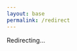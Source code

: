 ```yaml
---
layout: base 
permalink: /redirect
---
```

<script>

const url = '{{ "list.json" | relative_url }}';

let req = new XMLHttpRequest();
req.open('GET', url, true);
req.responseType = 'json';

req.onload = function() {
  function fail(reason) {
    console.error('failure', reason);
    document.getElementById('message').innerHTML = 'There was a problem finding the next page. Redirecting to first page in the webring.';
  }

  if(req.status != 200) {
    fail('status');
    return;
  }

  if(!req.response) {
    fail('response');
    return;
  }

  const sites = req.response.sites;

  const queryString = window.location.search;
  const urlParams = new URLSearchParams(queryString);

  let current;
  for(let i = 0; i < sites.length; i++) {
    let from = urlParams.get('from');
    if(from && from.substr(0, sites[i].url.length) === sites[i].url) {
      current = i;
      break;
    }
  }

  if(typeof current === 'undefined') {
    fail('not-in-list');
    current = -1;
    // return;
  }


  // We show the previous blog if they ask for it, otherwise assume we want the next one.
  let next = sites[((current + 1) % sites.length)];
  if(urlParams.get('dir') === 'prev') {
    next = sites[((current + sites.length - 1) % sites.length)];
  }

  if(next.url) {
    window.location.replace(next.url);
  }

}

req.send();

</script>

<p id="message">Redirecting...</p>
